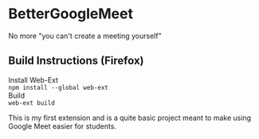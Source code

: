 # BetterGoogleMeet
No more "you can't create a meeting yourself"

## Build Instructions (Firefox)
Install Web-Ext  
`npm install --global web-ext`  
Build  
`web-ext build`

This is my first extension and is a quite basic project meant to make using Google Meet easier for students.